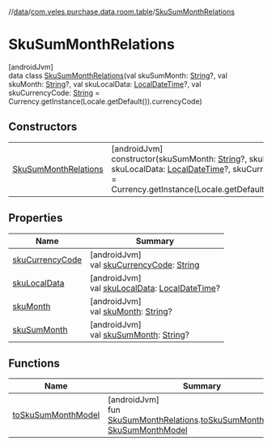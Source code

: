 //[data](../../../index.md)/[com.veles.purchase.data.room.table](../index.md)/[SkuSumMonthRelations](index.md)

# SkuSumMonthRelations

[androidJvm]\
data class [SkuSumMonthRelations](index.md)(val skuSumMonth: [String](https://kotlinlang.org/api/latest/jvm/stdlib/kotlin/-string/index.html)?, val skuMonth: [String](https://kotlinlang.org/api/latest/jvm/stdlib/kotlin/-string/index.html)?, val skuLocalData: [LocalDateTime](https://developer.android.com/reference/kotlin/java/time/LocalDateTime.html)?, val skuCurrencyCode: [String](https://kotlinlang.org/api/latest/jvm/stdlib/kotlin/-string/index.html) = Currency.getInstance(Locale.getDefault()).currencyCode)

## Constructors

| | |
|---|---|
| [SkuSumMonthRelations](-sku-sum-month-relations.md) | [androidJvm]<br>constructor(skuSumMonth: [String](https://kotlinlang.org/api/latest/jvm/stdlib/kotlin/-string/index.html)?, skuMonth: [String](https://kotlinlang.org/api/latest/jvm/stdlib/kotlin/-string/index.html)?, skuLocalData: [LocalDateTime](https://developer.android.com/reference/kotlin/java/time/LocalDateTime.html)?, skuCurrencyCode: [String](https://kotlinlang.org/api/latest/jvm/stdlib/kotlin/-string/index.html) = Currency.getInstance(Locale.getDefault()).currencyCode) |

## Properties

| Name | Summary |
|---|---|
| [skuCurrencyCode](sku-currency-code.md) | [androidJvm]<br>val [skuCurrencyCode](sku-currency-code.md): [String](https://kotlinlang.org/api/latest/jvm/stdlib/kotlin/-string/index.html) |
| [skuLocalData](sku-local-data.md) | [androidJvm]<br>val [skuLocalData](sku-local-data.md): [LocalDateTime](https://developer.android.com/reference/kotlin/java/time/LocalDateTime.html)? |
| [skuMonth](sku-month.md) | [androidJvm]<br>val [skuMonth](sku-month.md): [String](https://kotlinlang.org/api/latest/jvm/stdlib/kotlin/-string/index.html)? |
| [skuSumMonth](sku-sum-month.md) | [androidJvm]<br>val [skuSumMonth](sku-sum-month.md): [String](https://kotlinlang.org/api/latest/jvm/stdlib/kotlin/-string/index.html)? |

## Functions

| Name | Summary |
|---|---|
| [toSkuSumMonthModel](../to-sku-sum-month-model.md) | [androidJvm]<br>fun [SkuSumMonthRelations](index.md).[toSkuSumMonthModel](../to-sku-sum-month-model.md)(): [SkuSumMonthModel](../../../../domain/domain/com.veles.purchase.domain.model/-sku-sum-month-model/index.md) |
